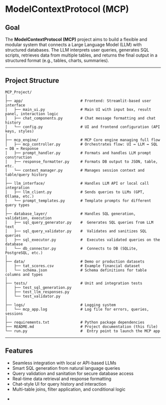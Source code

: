 #  ModelContextProtocol (MCP)

##  Goal

The **ModelContextProtocol (MCP)** project aims to build a flexible and modular system that connects a Large Language Model (LLM) with structured databases. The LLM interprets user queries, generates SQL scripts, retrieves data from multiple tables, and returns the final output in a structured format (e.g., tables, charts, summaries).

---

##  Project Structure

```
MCP_Project/
│
├── app/                          # Frontend: Streamlit-based user interface
│   ├── main_ui.py                # Main UI with input box, result panel, interaction logic
│   ├── chat_components.py        # Chat message formatting and chat history
│   └── config.py                 # UI and frontend configuration (API keys, styles)
│
├── mcp_engine/                   # MCP Core engine managing full flow
│   ├── mcp_controller.py         # Orchestrates flow: UI ↔ LLM ↔ SQL ↔ DB ↔ Response
│   ├── prompt_handler.py         # Formats and handles LLM prompt construction
│   ├── response_formatter.py     # Formats DB output to JSON, table, etc.
│   └── context_manager.py        # Manages session context and table/query history
│
├── llm_interface/                # Handles LLM API or local call integration
│   ├── llm_client.py             # Sends queries to LLMs (GPT, Ollama, etc.)
│   └── prompt_templates.py       # Template prompts for different query types
│
├── database_layer/               # Handles SQL generation, validation, execution
│   ├── sql_query_generator.py    #  Generates SQL queries from LLM text
│   ├── sql_query_validator.py    #  Validates and sanitizes SQL queries
│   ├── sql_executor.py           #  Executes validated queries on the database
│   └── db_connector.py           #  Connects to DB (SQLite, PostgreSQL, etc.)
│
├── data/                         # Demo or production datasets
│   ├── tat_scores.csv            # Example financial dataset
│   └── schema.json               # Schema definitions for table columns and types
│
├── tests/                        # Unit and integration tests
│   ├── test_sql_generation.py
│   ├── test_llm_responses.py
│   └── test_validator.py
│
├── logs/                         # Logging system
│   └── mcp_app.log               # Log file for errors, queries, sessions
│
├── requirements.txt              # Python package dependencies
├── README.md                     # Project documentation (this file)
└── run.py                        #  Entry point to launch the MCP app
```

---

##  Features

*  Seamless integration with local or API-based LLMs
*  Smart SQL generation from natural language queries
*  Query validation and sanitation for secure database access
*  Real-time data retrieval and response formatting
*  Chat-style UI for query history and interaction
*  Multi-table joins, filter application, and conditional logic

-